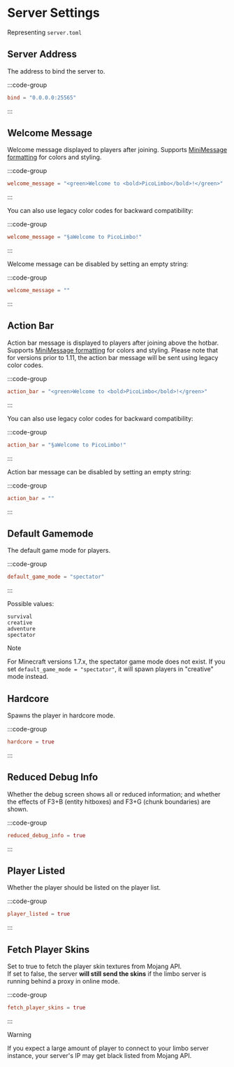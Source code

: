 # Server Settings

Representing `server.toml`

## Server Address

The address to bind the server to.

:::code-group
```toml [server.toml]
bind = "0.0.0.0:25565"
```
:::

## Welcome Message

Welcome message displayed to players after joining.
Supports [MiniMessage formatting](/customization/message-formatting.html) for colors and styling.

:::code-group
```toml [server.toml]
welcome_message = "<green>Welcome to <bold>PicoLimbo</bold>!</green>"
```
:::

You can also use legacy color codes for backward compatibility:

:::code-group
```toml [server.toml]
welcome_message = "§aWelcome to PicoLimbo!"
```
:::

Welcome message can be disabled by setting an empty string:

:::code-group
```toml [server.toml]
welcome_message = ""
```
:::

## Action Bar <Badge type="warning" text="1.8+" />

Action bar message is displayed to players after joining above the hotbar.
Supports [MiniMessage formatting](/customization/message-formatting.html) for colors and styling.
Please note that for versions prior to 1.11, the action bar message will be sent using legacy color codes.

:::code-group
```toml [server.toml]
action_bar = "<green>Welcome to <bold>PicoLimbo</bold>!</green>"
```
:::

You can also use legacy color codes for backward compatibility:

:::code-group
```toml [server.toml]
action_bar = "§aWelcome to PicoLimbo!"
```
:::

Action bar message can be disabled by setting an empty string:

:::code-group
```toml [server.toml]
action_bar = ""
```
:::

## Default Gamemode

The default game mode for players.

:::code-group
```toml [server.toml]
default_game_mode = "spectator"
```
:::

Possible values:
```
survival
creative
adventure
spectator
```

> [!NOTE]
> For Minecraft versions 1.7.x, the spectator game mode does not exist. If you set `default_game_mode = "spectator"`, it will spawn players in "creative" mode instead.

## Hardcore

Spawns the player in hardcore mode.

:::code-group
```toml [server.toml]
hardcore = true
```
:::

## Reduced Debug Info <Badge type="warning" text="1.8+" />

Whether the debug screen shows all or reduced information; and whether the effects of F3+B (entity hitboxes) and F3+G (chunk boundaries) are shown.

:::code-group
```toml [server.toml]
reduced_debug_info = true
```
:::

## Player Listed

Whether the player should be listed on the player list.

:::code-group
```toml [server.toml]
player_listed = true
```
:::

## Fetch Player Skins <Badge type="warning" text="1.8+" />

Set to true to fetch the player skin textures from Mojang API.  
If set to false, the server **will still send the skins** if the limbo server is running behind a proxy in online mode.

:::code-group
```toml [server.toml]
fetch_player_skins = true
```
:::

> [!WARNING]
> If you expect a large amount of player to connect to your limbo server instance, your server's IP may get black listed from Mojang API.
